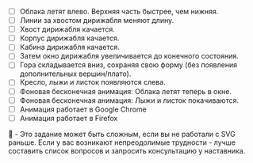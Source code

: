 - [ ] Облака летят влево. Верхняя часть быстрее, чем нижняя.
- [ ] Линии за хвостом дирижабля меняют длину.
- [ ] Хвост дирижабля качается.
- [ ] Корпус дирижабля качается.
- [ ] Кабина дирижабля качается.
- [ ] Затем окно дирижабля увеличивается до конечного состояния.
- [ ] Гора складывается вниз, сохраняя свою форму (без появления дополнительных вершин/плато).
- [ ] Кресло, лыжи и листок появляются слева.
- [ ] Фоновая бесконечная анимация: Облака летят теперь в окне.
- [ ] Фоновая бесконечная анимация: Лыжи и листок покачиваются.
- [ ] Анимация работает в Google Chrome
- [ ] Анимация работает в Firefox

:large_blue_diamond: - Это задание может быть сложным, если вы не работали с SVG раньше. Если у вас возникают непреодолимые трудности - лучше составить список вопросов и запросить консультацию у наставника.

